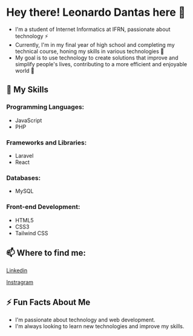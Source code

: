 # Hey there! Leonardo Dantas here 👋

- I'm a student of Internet Informatics at IFRN, passionate about technology ⚡
- Currently, I'm in my final year of high school and completing my technical course, honing my skills in various technologies 💬
- My goal is to use technology to create solutions that improve and simplify people's lives, contributing to a more efficient and enjoyable world 🌱

  
## 🚀 My Skills

### Programming Languages:
- JavaScript
- PHP
  
### Frameworks and Libraries:
- Laravel
- React

### Databases:
- MySQL

### Front-end Development:
- HTML5
- CSS3
- Tailwind CSS


## 📫 Where to find me:

[Linkedin](https://www.linkedin.com/in/leonardo-dantas-42b885248/)

[Instragram](https://www.instagram.com/leonardoddantas/)


## ⚡ Fun Facts About Me
- I'm passionate about technology and web development.
- I'm always looking to learn new technologies and improve my skills.
